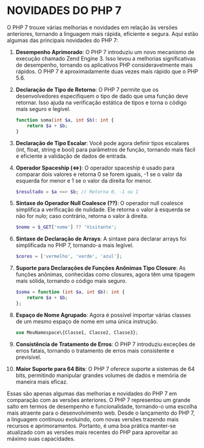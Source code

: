 # NOVIDADES DO PHP 7
O PHP 7 trouxe várias melhorias e novidades em relação às versões anteriores, tornando a linguagem mais rápida, eficiente e segura. Aqui estão algumas das principais novidades do PHP 7:

1. **Desempenho Aprimorado**: O PHP 7 introduziu um novo mecanismo de execução chamado Zend Engine 3. Isso levou a melhorias significativas de desempenho, tornando os aplicativos PHP consideravelmente mais rápidos. O PHP 7 é aproximadamente duas vezes mais rápido que o PHP 5.6.

2. **Declaração de Tipo de Retorno**: O PHP 7 permite que os desenvolvedores especifiquem o tipo de dado que uma função deve retornar. Isso ajuda na verificação estática de tipos e torna o código mais seguro e legível.

   ```php
   function soma(int $a, int $b): int {
       return $a + $b;
   }
   ```

3. **Declaração de Tipo Escalar**: Você pode agora definir tipos escalares (int, float, string e bool) para parâmetros de função, tornando mais fácil e eficiente a validação de dados de entrada.

4. **Operador Spaceship (<=>)**: O operador spaceship é usado para comparar dois valores e retorna 0 se forem iguais, -1 se o valor da esquerda for menor e 1 se o valor da direita for menor.

   ```php
   $resultado = $a <=> $b; // Retorna 0, -1 ou 1
   ```

5. **Sintaxe do Operador Null Coalesce (??)**: O operador null coalesce simplifica a verificação de nulidade. Ele retorna o valor à esquerda se não for nulo; caso contrário, retorna o valor à direita.

   ```php
   $nome = $_GET['nome'] ?? 'Visitante';
   ```

6. **Sintaxe de Declaração de Arrays**: A sintaxe para declarar arrays foi simplificada no PHP 7, tornando-a mais legível.

   ```php
   $cores = ['vermelho', 'verde', 'azul'];
   ```

7. **Suporte para Declarações de Funções Anônimas Tipo Closure**: As funções anônimas, conhecidas como closures, agora têm uma tipagem mais sólida, tornando o código mais seguro.

   ```php
   $soma = function (int $a, int $b): int {
       return $a + $b;
   };
   ```

8. **Espaço de Nome Agrupado**: Agora é possível importar várias classes de um mesmo espaço de nome em uma única instrução.

   ```php
   use MeuNamespace\{Classe1, Classe2, Classe3};
   ```

9. **Consistência de Tratamento de Erros**: O PHP 7 introduziu exceções de erros fatais, tornando o tratamento de erros mais consistente e previsível.

10. **Maior Suporte para 64 Bits**: O PHP 7 oferece suporte a sistemas de 64 bits, permitindo manipular grandes volumes de dados e memória de maneira mais eficaz.

Essas são apenas algumas das melhorias e novidades do PHP 7 em comparação com as versões anteriores. O PHP 7 representou um grande salto em termos de desempenho e funcionalidade, tornando-o uma escolha mais atraente para o desenvolvimento web. Desde o lançamento do PHP 7, a linguagem continuou evoluindo, com novas versões trazendo mais recursos e aprimoramentos. Portanto, é uma boa prática manter-se atualizado com as versões mais recentes do PHP para aproveitar ao máximo suas capacidades.